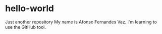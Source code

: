 # hello-world
Just another repository
My name is Afonso Fernandes Vaz. I'm learning to use the GitHub tool.
